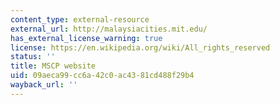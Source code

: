 ```yaml
---
content_type: external-resource
external_url: http://malaysiacities.mit.edu/
has_external_license_warning: true
license: https://en.wikipedia.org/wiki/All_rights_reserved
status: ''
title: MSCP website
uid: 09aeca99-cc6a-42c0-ac43-81cd488f29b4
wayback_url: ''
---
```

